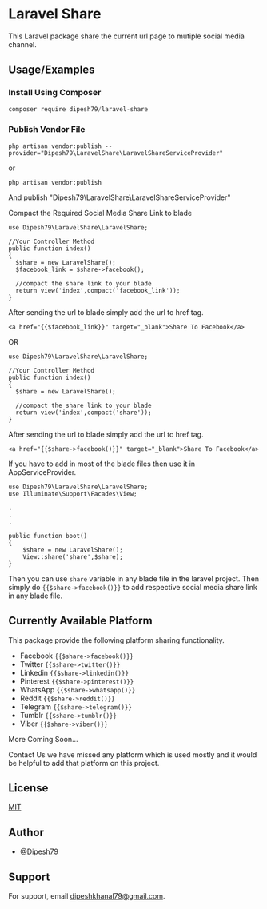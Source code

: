 
# Laravel Share

This Laravel package share the current url page to mutiple social media channel.


## Usage/Examples
### Install Using Composer
```javascript
composer require dipesh79/laravel-share
```

### Publish Vendor File
```
php artisan vendor:publish --provider="Dipesh79\LaravelShare\LaravelShareServiceProvider"
```
or 
```
php artisan vendor:publish
```
And publish "Dipesh79\LaravelShare\LaravelShareServiceProvider"


Compact the Required Social Media Share Link to blade

```
use Dipesh79\LaravelShare\LaravelShare;

//Your Controller Method
public function index()
{
  $share = new LaravelShare();
  $facebook_link = $share->facebook();

  //compact the share link to your blade
  return view('index',compact('facebook_link'));
}

```

After sending the url to blade simply add the url to href tag.

```
<a href="{{$facebook_link}}" target="_blank">Share To Facebook</a>
```

OR

```
use Dipesh79\LaravelShare\LaravelShare;

//Your Controller Method
public function index()
{
  $share = new LaravelShare();
 
  //compact the share link to your blade
  return view('index',compact('share'));
}

```

After sending the url to blade simply add the url to href tag.

```
<a href="{{$share->facebook()}}" target="_blank">Share To Facebook</a>
```

If you have to add in most of the blade files then use it in AppServiceProvider.

```
use Dipesh79\LaravelShare\LaravelShare;
use Illuminate\Support\Facades\View;

.
.
.

public function boot()
{
    $share = new LaravelShare();
    View::share('share',$share);
}

```

Then you can use ```share``` variable in any blade file in the laravel project. Then simply do ```{{$share->facebook()}}``` to add respective social media share link in any blade file.
 

## Currently Available Platform

This package provide the following platform sharing functionality.

- Facebook
```{{$share->facebook()}}```
- Twitter
```{{$share->twitter()}}```
- Linkedin
```{{$share->linkedin()}}```
- Pinterest
```{{$share->pinterest()}}```
- WhatsApp
```{{$share->whatsapp()}}```
- Reddit
```{{$share->reddit()}}```
- Telegram
  ```{{$share->telegram()}}```
- Tumblr
  ```{{$share->tumblr()}}```
- Viber
  ```{{$share->viber()}}```

More Coming Soon...

Contact Us we have missed any platform which is used mostly and it would be helpful to add that platform on this project.


## License

[MIT](https://choosealicense.com/licenses/mit/)


## Author

- [@Dipesh79](https://www.github.com/Dipesh79)


## Support

For support, email dipeshkhanal79@gmail.com.

